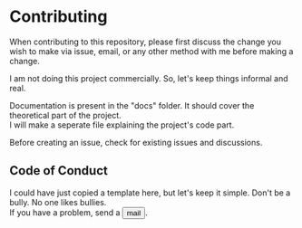# Contributing

When contributing to this repository, please first discuss the change you wish to make via issue,
email, or any other method with me before making a change.

I am not doing this project commercially. So, let's keep things informal and real.

Documentation is present in the "docs" folder. It should cover the theoretical part of the project.<br> 
I will make a seperate file explaining the project's code part.

Before creating an issue, check for existing issues and discussions.

## Code of Conduct

I could have just copied a template here, but let's keep it simple. Don't be a bully. No one likes bullies.<br>
If you have a problem, send a <a href="mailto:rs521@snu.edu.in" target="_blank" rel="noopener noreferrer nofollow"><button>mail</button></a>.
